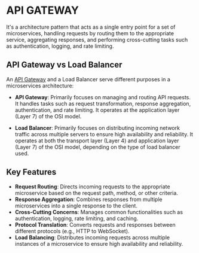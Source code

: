 # API GATEWAY

It's a architecture pattern that acts as a single entry point for a set of microservices, handling requests by routing them to the appropriate service, aggregating responses, and performing cross-cutting tasks such as authentication, logging, and rate limiting.

## API Gateway vs Load Balancer

An [API Gateway](https://en.wikipedia.org/wiki/API_management) and a Load Balancer serve different purposes in a microservices architecture:
- **API Gateway**: Primarily focuses on managing and routing API requests. It handles tasks such as request transformation, response aggregation, authentication, and rate limiting. It operates at the application layer (Layer 7) of the OSI model.

- **Load Balancer**: Primarily focuses on distributing incoming network traffic across multiple servers to ensure high availability and reliability. It operates at both the transport layer (Layer 4) and application layer (Layer 7) of the OSI model, depending on the type of load balancer used.

## Key Features

- **Request Routing**: Directs incoming requests to the appropriate microservice based on the request path, method, or other criteria.
- **Response Aggregation**: Combines responses from multiple microservices into a single response to the client.
- **Cross-Cutting Concerns**: Manages common functionalities such as authentication, logging, rate limiting, and caching.
- **Protocol Translation**: Converts requests and responses between different protocols (e.g., HTTP to WebSocket).
- **Load Balancing**: Distributes incoming requests across multiple instances of a microservice to ensure high availability and reliability.